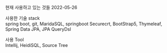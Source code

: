 현재 사용하고 있는 것들 2022-05-26

사용한 기술 stack<br>
spring boot, git, MaridaSQL, springboot Securecrt, BootStrap5, Thymeleaf, Spring Data JPA, JPA QueryDsl

사용 Tool<br>
Intellij, HeidiSQL, Source Tree 